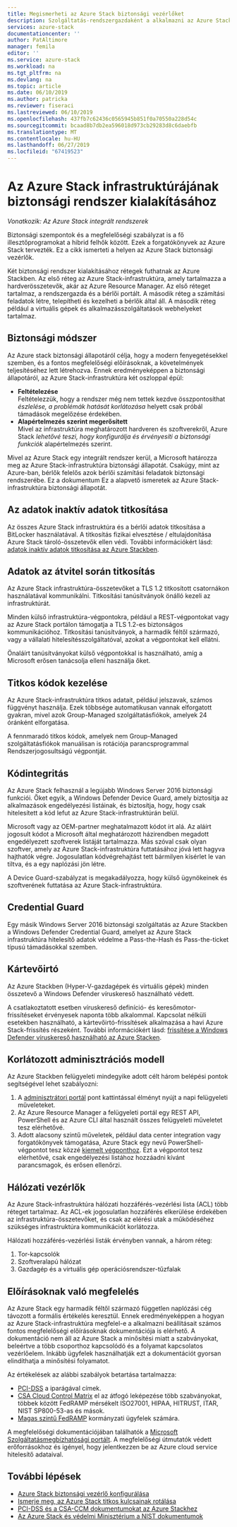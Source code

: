 ```yaml
---
title: Megismerheti az Azure Stack biztonsági vezérlőket
description: Szolgáltatás-rendszergazdaként a alkalmazni az Azure Stack biztonsági ellenőrzések ismertetése
services: azure-stack
documentationcenter: ''
author: PatAltimore
manager: femila
editor: ''
ms.service: azure-stack
ms.workload: na
ms.tgt_pltfrm: na
ms.devlang: na
ms.topic: article
ms.date: 06/10/2019
ms.author: patricka
ms.reviewer: fiseraci
ms.lastreviewed: 06/10/2019
ms.openlocfilehash: 437fb7c62436c0565945b851f0a70550a228d54c
ms.sourcegitcommit: bcaad8b7db2ea596018d973cb29283d8c6daebfb
ms.translationtype: MT
ms.contentlocale: hu-HU
ms.lasthandoff: 06/27/2019
ms.locfileid: "67419523"
---
```

# <a name="azure-stack-infrastructure-security-posture"></a>Az Azure Stack infrastruktúrájának biztonsági rendszer kialakításához

*Vonatkozik: Az Azure Stack integrált rendszerek*

Biztonsági szempontok és a megfelelőségi szabályzat is a fő illesztőprogramokat a hibrid felhők között. Ezek a forgatókönyvek az Azure Stack tervezték. Ez a cikk ismerteti a helyen az Azure Stack biztonsági vezérlők.

Két biztonsági rendszer kialakításához rétegek futhatnak az Azure Stackben. Az első réteg az Azure Stack-infrastruktúra, amely tartalmazza a hardverösszetevők, akár az Azure Resource Manager. Az első réteget tartalmaz, a rendszergazda és a bérlői portált. A második réteg a számítási feladatok létre, telepítheti és kezelheti a bérlők által áll. A második réteg például a virtuális gépek és alkalmazásszolgáltatások webhelyeket tartalmaz.

## <a name="security-approach"></a>Biztonsági módszer

Az Azure stack biztonsági állapotáról célja, hogy a modern fenyegetésekkel szemben, és a fontos megfelelőségi előírásoknak, a követelmények teljesítéséhez lett létrehozva. Ennek eredményeképpen a biztonsági állapotáról, az Azure Stack-infrastruktúra két oszloppal épül:

 - **Feltételezése**  
Feltételezzük, hogy a rendszer még nem tettek kezdve összpontosíthat *észlelése, a problémák hatását korlátozása* helyett csak próbál támadások megelőzése érdekében. 
 - **Alapértelmezés szerint megerősített**  
Mivel az infrastruktúra meghatározott hardveren és szoftverekről, Azure Stack *lehetővé teszi, hogy konfigurálja és érvényesíti a biztonsági funkciók* alapértelmezés szerint.

Mivel az Azure Stack egy integrált rendszer kerül, a Microsoft határozza meg az Azure Stack-infrastruktúra biztonsági állapotát. Csakúgy, mint az Azure-ban, bérlők felelős azok bérlői számítási feladatok biztonsági rendszerébe. Ez a dokumentum Ez a alapvető ismeretek az Azure Stack-infrastruktúra biztonsági állapotát.

## <a name="data-at-rest-encryption"></a>Az adatok inaktív adatok titkosítása
Az összes Azure Stack infrastruktúra és a bérlői adatok titkosítása a BitLocker használatával. A titkosítás fizikai elvesztése / eltulajdonítása Azure Stack tároló-összetevők ellen védi. További információkért lásd: [adatok inaktív adatok titkosítása az Azure Stackben](azure-stack-security-bitlocker.md).

## <a name="data-in-transit-encryption"></a>Adatok az átvitel során titkosítás
Az Azure Stack infrastruktúra-összetevőket a TLS 1.2 titkosított csatornákon használatával kommunikálni. Titkosítási tanúsítványok önálló kezeli az infrastruktúrát. 

Minden külső infrastruktúra-végpontokra, például a REST-végpontokat vagy az Azure Stack portálon támogatja a TLS 1.2-es biztonságos kommunikációhoz. Titkosítási tanúsítványok, a harmadik féltől származó, vagy a vállalati hitelesítésszolgáltatóval, azokat a végpontokat kell ellátni. 

Önaláírt tanúsítványokat külső végpontokkal is használható, amíg a Microsoft erősen tanácsolja elleni használja őket. 

## <a name="secret-management"></a>Titkos kódok kezelése
Az Azure Stack-infrastruktúra titkos adatait, például jelszavak, számos függvényt használja. Ezek többsége automatikusan vannak elforgatott gyakran, mivel azok Group-Managed szolgáltatásfiókok, amelyek 24 óránként elforgatása.

A fennmaradó titkos kódok, amelyek nem Group-Managed szolgáltatásfiókok manuálisan is rotációja parancsprogrammal Rendszerjogosultságú végpontját.

## <a name="code-integrity"></a>Kódintegritás
Az Azure Stack felhasznál a legújabb Windows Server 2016 biztonsági funkciói. Őket egyik, a Windows Defender Device Guard, amely biztosítja az alkalmazások engedélyezési listáinak, és biztosítja, hogy, hogy csak hitelesített a kód lefut az Azure Stack-infrastruktúrán belül. 

Microsoft vagy az OEM-partner meghatalmazott kódot írt alá. Az aláírt jogosult kódot a Microsoft által meghatározott házirendben megadott engedélyezett szoftverek listáját tartalmazza. Más szóval csak olyan szoftver, amely az Azure Stack-infrastruktúra futtatásához jóvá lett hagyva hajthatók végre. Jogosulatlan kódvégrehajtást tett bármilyen kísérlet le van tiltva, és a egy naplózási jön létre.

A Device Guard-szabályzat is megakadályozza, hogy külső ügynökeinek és szoftverének futtatása az Azure Stack-infrastruktúra.

## <a name="credential-guard"></a>Credential Guard
Egy másik Windows Server 2016 biztonsági szolgáltatás az Azure Stackben a Windows Defender Credential Guard, amelyet az Azure Stack infrastruktúra hitelesítő adatok védelme a Pass-the-Hash és Pass-the-ticket típusú támadásokkal szemben.

## <a name="antimalware"></a>Kártevőirtó
Az Azure Stackben (Hyper-V-gazdagépek és virtuális gépek) minden összetevő a Windows Defender víruskereső használható védett.

A csatlakoztatott esetben víruskereső definíció- és keresőmotor-frissítéseket érvényesek naponta több alkalommal. Kapcsolat nélküli esetekben használható, a kártevőirtó-frissítések alkalmazása a havi Azure Stack-frissítés részeként. További információkért lásd: [frissítése a Windows Defender víruskereső használható az Azure Stacken](azure-stack-security-av.md).

## <a name="constrained-administration-model"></a>Korlátozott adminisztrációs modell
Az Azure Stackben felügyeleti mindegyike adott célt három belépési pontok segítségével lehet szabályozni: 
1. A [adminisztrátori portál](azure-stack-manage-portals.md) pont kattintással élményt nyújt a napi felügyeleti műveleteket.
2. Az Azure Resource Manager a felügyeleti portál egy REST API, PowerShell és az Azure CLI által használt összes felügyeleti műveletet tesz elérhetővé. 
3. Adott alacsony szintű műveletek, például data center integration vagy forgatókönyvek támogatása, Azure Stack egy nevű PowerShell-végpontot tesz közzé [kiemelt végponthoz](azure-stack-privileged-endpoint.md). Ezt a végpontot tesz elérhetővé, csak engedélyezési listához hozzáadni kívánt parancsmagok, és erősen ellenőrzi.

## <a name="network-controls"></a>Hálózati vezérlők
Az Azure Stack-infrastruktúra hálózati hozzáférés-vezérlési lista (ACL) több réteget tartalmaz. Az ACL-ek jogosulatlan hozzáférés elkerülése érdekében az infrastruktúra-összetevőket, és csak az elérési utak a működéséhez szükséges infrastruktúra kommunikációt korlátozza. 

Hálózati hozzáférés-vezérlési listák érvényben vannak, a három réteg:
1.  Tor-kapcsolók
2.  Szoftveralapú hálózat
3.  Gazdagép és a virtuális gép operációsrendszer-tűzfalak

## <a name="regulatory-compliance"></a>Előírásoknak való megfelelés

Az Azure Stack egy harmadik féltől származó független naplózási cég távozott a formális értékelés keresztül. Ennek eredményeképpen a hogyan az Azure Stack-infrastruktúra megfelel-e a alkalmazni beállításait számos fontos megfelelőségi előírásoknak dokumentációja is elérhető. A dokumentáció nem áll az Azure Stack a minősítési miatt a szabványokat, beleértve a több csoporthoz kapcsolódó és a folyamat kapcsolatos vezérlőelem. Inkább ügyfelek használhatják ezt a dokumentációt gyorsan elindíthatja a minősítési folyamatot.

Az értékelések az alábbi szabályok betartása tartalmazza:

- [PCI-DSS](https://www.pcisecuritystandards.org/pci_security/) a iparágával címek.
- [CSA Cloud Control Matrix](https://cloudsecurityalliance.org/group/cloud-controls-matrix/#_overview) el az átfogó leképezése több szabványokat, többek között FedRAMP mérsékelt ISO27001, HIPAA, HITRUST, ITAR, NIST SP800-53-as és mások.
- [Magas szintű FedRAMP](https://www.fedramp.gov/fedramp-releases-high-baseline/) kormányzati ügyfelek számára.

A megfelelőségi dokumentációjában találhatók a [Microsoft Szolgáltatásmegbízhatósági portált](https://servicetrust.microsoft.com/ViewPage/Blueprint). A megfelelőségi útmutatók védett erőforrásokhoz és igényel, hogy jelentkezzen be az Azure cloud service hitelesítő adataival.

## <a name="next-steps"></a>További lépések

- [Azure Stack biztonsági vezérlő konfigurálása](azure-stack-security-configuration.md)
- [Ismerje meg, az Azure Stack titkos kulcsainak rotálása](azure-stack-rotate-secrets.md)
- [PCI-DSS és a CSA-CCM dokumentumokat az Azure Stackhez](https://servicetrust.microsoft.com/ViewPage/TrustDocuments)
- [Az Azure Stack és védelmi Minisztérium a NIST dokumentumok](https://servicetrust.microsoft.com/ViewPage/Blueprint)
